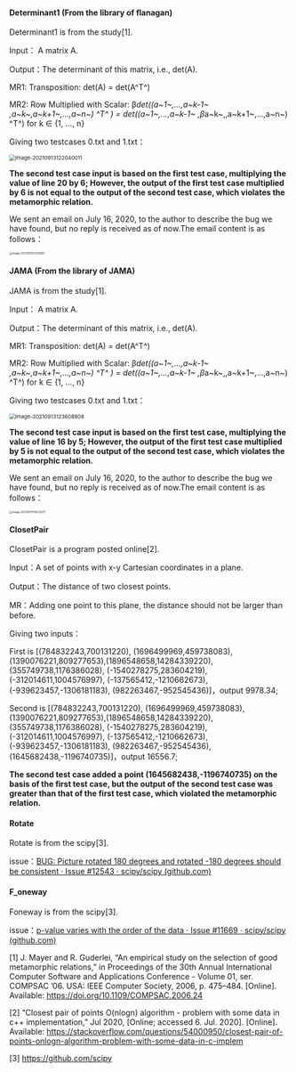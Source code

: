 #### Determinant1 (From the library of flanagan)

Determinant1 is from the study[1]. 

Input： A matrix A.

Output：The determinant of this matrix, i.e., det(A).

MR1: Transposition: det(A) = det(A^T^) 

MR2: Row Multiplied with Scalar: β*det((a~1~,...,a~k-1~ ,a~k~,a~k+1~,...,a~n~) ^T^ ) = det((a~1~,...,a~k-1~ ,β*a~k~,,a~k+1~,...,a~n~) ^T^) for k ∈ {1, ..., n}

Giving two testcases 0.txt and 1.txt：

<img src="C:\Users\VULCAN\AppData\Roaming\Typora\typora-user-images\image-20210913122040011.png" alt="image-20210913122040011" style="zoom: 67%;" />

**The second test case input is based on the first test case, multiplying the value of line 20 by 6; However, the output of the first test case multiplied by 6 is not equal to the output of the second test case, which violates the metamorphic relation.**

We sent an email on July 16, 2020, to the author to describe the bug we have found, but no reply is received as of now.The email content is as follows：

<img src="C:\Users\VULCAN\AppData\Roaming\Typora\typora-user-images\image-20210913113701867.png" alt="image-20210913113701867" style="zoom: 33%;" />

#### JAMA (From the library of JAMA)

JAMA is from the study[1]. 

Input： A matrix A.

Output：The determinant of this matrix, i.e., det(A).

MR1: Transposition: det(A) = det(A^T^) 

MR2: Row Multiplied with Scalar: β*det((a~1~,...,a~k-1~ ,a~k~,a~k+1~,...,a~n~) ^T^ ) = det((a~1~,...,a~k-1~ ,β*a~k~,,a~k+1~,...,a~n~) ^T^) for k ∈ {1, ..., n}

Giving two testcases 0.txt and 1.txt：

<img src="C:\Users\VULCAN\AppData\Roaming\Typora\typora-user-images\image-20210913123608808.png" alt="image-20210913123608808" style="zoom: 67%;" />

**The second test case input is based on the first test case, multiplying the value of line 16 by 5; However, the output of the first test case multiplied by 5 is not equal to the output of the second test case, which violates the metamorphic relation.**

We sent an email on July 16, 2020, to the author to describe the bug we have found, but no reply is received as of now.The email content is as follows：

<img src="C:\Users\VULCAN\AppData\Roaming\Typora\typora-user-images\image-20210913114253073.png" alt="image-20210913114253073" style="zoom: 33%;" />

#### ClosetPair

ClosetPair is a program posted online[2]. 

Input：A set of points with x-y Cartesian coordinates in a plane.

Output：The distance of two closest points.

MR：Adding one point to this plane, the distance should not be larger than before.

Giving two inputs：

First is [(784832243,700131220), (1696499969,459738083), (1390076221,809277653),(1896548658,14284339220), (355749738,1176386028), (-1540278275,283604219),(-312014611,1004576997), (-137565412,-1210662673), (-939623457,-1306181183), (982263467,-952545436)]，output  9978.34;

Second is [(784832243,700131220), (1696499969,459738083), (1390076221,809277653),(1896548658,14284339220), (355749738,1176386028), (-1540278275,283604219),(-312014611,1004576997), (-137565412,-1210662673), (-939623457,-1306181183), (982263467,-952545436), (1645682438,-1196740735)]，output  16556.7;

**The second test case added a point (1645682438,-1196740735) on the basis of the first test case, but the output of the second test case was greater than that of the first test case, which violated the metamorphic relation.**

#### Rotate

Rotate is from the scipy[3].

issue：[BUG: Picture rotated 180 degrees and rotated -180 degrees should be consistent · Issue #12543 · scipy/scipy (github.com)](https://github.com/scipy/scipy/issues/12543)

#### F_oneway

Foneway is from the scipy[3].

issue：[p-value varies with the order of the data · Issue #11669 · scipy/scipy (github.com)](https://github.com/scipy/scipy/issues/11669)



[1] J. Mayer and R. Guderlei, “An empirical study on the selection of good metamorphic relations,” in Proceedings of the 30th Annual International Computer Software and Applications Conference - Volume 01, ser. COMPSAC ’06. USA: IEEE Computer Society, 2006, p. 475–484. [Online]. Available: https://doi.org/10.1109/COMPSAC.2006.24

[2] “Closest pair of points O(nlogn) algorithm - problem with some data in c++ implementation,” Jul 2020, [Online; accessed 6. Jul. 2020]. [Online]. Available: https://stackoverflow.com/questions/54000950/closest-pair-of-points-onlogn-algorithm-problem-with-some-data-in-c-implem

[3] https://github.com/scipy